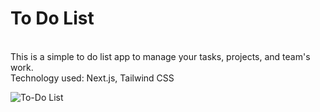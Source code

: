
<h1>To Do List</h1>
 <br>
This is a simple to do list app to manage your tasks, projects, and team's work.
<br>
Technology used: Next.js, Tailwind CSS
<br>




![To-Do List](https://github.com/AksharaGurav/To-Do-List/assets/87803953/8c92c7f0-5e8d-4901-bcdf-d01ebeb00d62)
